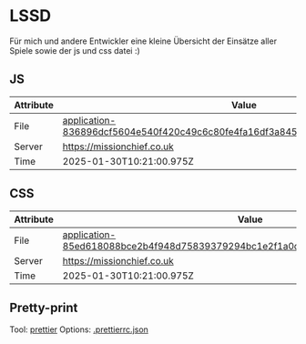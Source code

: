 # LSSD

Für mich und andere Entwickler eine kleine Übersicht der Einsätze aller Spiele sowie der js und css datei :)

<!-- automated -->

## JS

| Attribute | Value                                                                                                                                                                                                |
| --------- | ---------------------------------------------------------------------------------------------------------------------------------------------------------------------------------------------------- |
| File      | [application-836896dcf5604e540f420c49c6c80fe4fa16df3a845295edf6ad73281231a361.js](https://missionchief.co.uk/assets/application-836896dcf5604e540f420c49c6c80fe4fa16df3a845295edf6ad73281231a361.js) |
| Server    | https://missionchief.co.uk                                                                                                                                                                           |
| Time      | 2025-01-30T10:21:00.975Z                                                                                                                                                                             |

## CSS

| Attribute | Value                                                                                                                                                                                                  |
| --------- | ------------------------------------------------------------------------------------------------------------------------------------------------------------------------------------------------------ |
| File      | [application-85ed618088bce2b4f948d75839379294bc1e2f1a0d86efc6029c7f85dc3403db.css](https://missionchief.co.uk/assets/application-85ed618088bce2b4f948d75839379294bc1e2f1a0d86efc6029c7f85dc3403db.css) |
| Server    | https://missionchief.co.uk                                                                                                                                                                             |
| Time      | 2025-01-30T10:21:00.975Z                                                                                                                                                                               |

## Pretty-print

Tool: [prettier](https://prettier.io)
Options: [.prettierrc.json](./.prettierrc.json)

<!-- /automated -->

